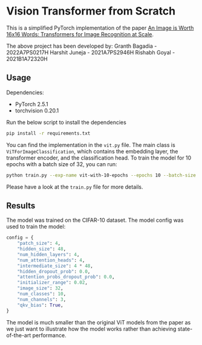 # Vision Transformer from Scratch

This is a simplified PyTorch implementation of the paper [An Image is Worth 16x16 Words: Transformers for Image Recognition at Scale](https://arxiv.org/abs/2010.11929).

The above project has been developed by:
Granth Bagadia - 2022A7PS0217H
Harshit Juneja - 2021A7PS2946H
Rishabh Goyal - 2021B1A72320H

## Usage

Dependencies:

- PyTorch 2.5.1
- torchvision 0.20.1

Run the below script to install the dependencies

```bash
pip install -r requirements.txt
```

You can find the implementation in the `vit.py` file. The main class is `ViTForImageClassification`, which contains the embedding layer, the transformer encoder, and the classification head. To train the model for 10 epochs with a batch size of 32, you can run:

```bash
python train.py --exp-name vit-with-10-epochs --epochs 10 --batch-size 32
```

Please have a look at the `train.py` file for more details.

## Results

The model was trained on the CIFAR-10 dataset. The model config was used to train the model:

```python
config = {
    "patch_size": 4,
    "hidden_size": 48,
    "num_hidden_layers": 4,
    "num_attention_heads": 4,
    "intermediate_size": 4 * 48,
    "hidden_dropout_prob": 0.0,
    "attention_probs_dropout_prob": 0.0,
    "initializer_range": 0.02,
    "image_size": 32,
    "num_classes": 10,
    "num_channels": 3,
    "qkv_bias": True,
}
```

The model is much smaller than the original ViT models from the paper as we just want to illustrate how the model works rather than achieving state-of-the-art performance.
